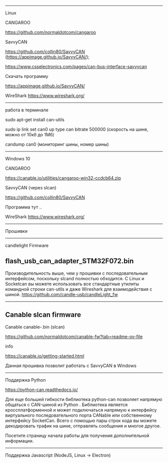 -------------------------------------------
Linux

CANGAROO

https://github.com/normaldotcom/cangaroo

SavvyCAN

https://github.com/collin80/SavvyCAN (https://appimage.github.io/SavvyCAN/);

https://www.csselectronics.com/pages/can-bus-interface-savvycan

Скачать программу 

https://appimage.github.io/SavvyCAN/

WireShark
https://www.wireshark.org/


----------------------------------
работа в терминале

sudo apt-get install can-utils

sudo ip link set can0 up type can bitrate 500000 (скорость на шине, можно от 10кб до 1Мб)

candump can0 (мониторинг шины, номер шины)

------------------------------------


Windows 10

CANGAROO

https://canable.io/utilities/cangaroo-win32-ccdcb64.zip

SavvyCAN (через slcan)

https://github.com/collin80/SavvyCAN

Программа тут ..

WireShark
https://www.wireshark.org/

----------------------------------------

Прошивки

----------------------------
candlelight Firmware

flash_usb_can_adapter_STM32F072.bin
-----------------------

Производительность выше, чем у прошивки с последовательным интерфейсом, поскольку slcand полностью обходится. 
С Linux и Socketcan вы можете использовать все стандартные утилиты командной строки can-utils и даже Wireshark для взаимодействия с шиной. 
https://github.com/candle-usb/candleLight_fw

--------------------------------

Canable slcan firmware
-----------------------

Canable canable-.bin (slcan)

https://github.com/normaldotcom/canable-fw?tab=readme-ov-file

info

https://canable.io/getting-started.html

Данная прошивка позволит работать c SavvyCAN в Windows

---------------------------------------------------

Поддержка Python

https://python-can.readthedocs.io/

Для еще большей гибкости библиотека python-can позволяет напрямую общаться с CAN-шиной из Python . Библиотека является кроссплатформенной и может подключаться напрямую к интерфейсу виртуального последовательного порта CANable или собственному интерфейсу SocketCan. Всего с помощью пары строк кода вы можете декодировать трафик на шине, отправлять сообщения и многое другое.

Посетите страницу начала работы для получения дополнительной информации.

----------------------------------------------------


Поддержка Javascript (NodeJS, Linux -> Electron)



